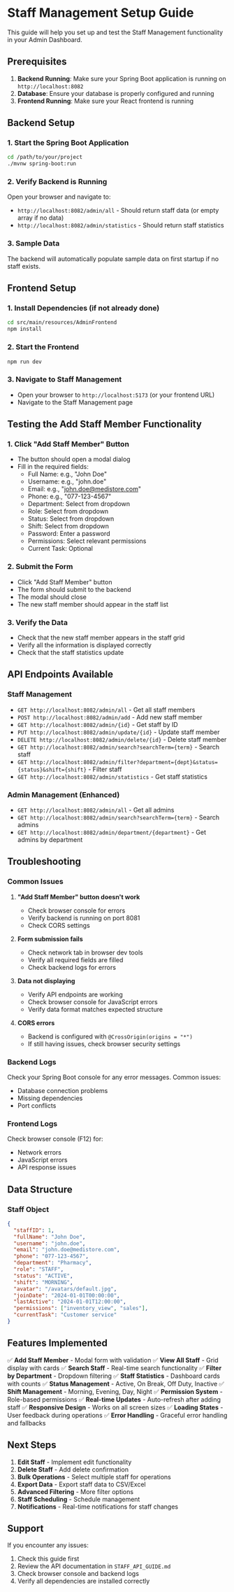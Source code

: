 # Staff Management Setup Guide

This guide will help you set up and test the Staff Management functionality in your Admin Dashboard.

## Prerequisites

1. **Backend Running**: Make sure your Spring Boot application is running on `http://localhost:8082`
2. **Database**: Ensure your database is properly configured and running
3. **Frontend Running**: Make sure your React frontend is running

## Backend Setup

### 1. Start the Spring Boot Application
```bash
cd /path/to/your/project
./mvnw spring-boot:run
```

### 2. Verify Backend is Running
Open your browser and navigate to:
- `http://localhost:8082/admin/all` - Should return staff data (or empty array if no data)
- `http://localhost:8082/admin/statistics` - Should return staff statistics

### 3. Sample Data
The backend will automatically populate sample data on first startup if no staff exists.

## Frontend Setup

### 1. Install Dependencies (if not already done)
```bash
cd src/main/resources/AdminFrontend
npm install
```

### 2. Start the Frontend
```bash
npm run dev
```

### 3. Navigate to Staff Management
- Open your browser to `http://localhost:5173` (or your frontend URL)
- Navigate to the Staff Management page

## Testing the Add Staff Member Functionality

### 1. Click "Add Staff Member" Button
- The button should open a modal dialog
- Fill in the required fields:
  - Full Name: e.g., "John Doe"
  - Username: e.g., "john.doe"
  - Email: e.g., "john.doe@medistore.com"
  - Phone: e.g., "077-123-4567"
  - Department: Select from dropdown
  - Role: Select from dropdown
  - Status: Select from dropdown
  - Shift: Select from dropdown
  - Password: Enter a password
  - Permissions: Select relevant permissions
  - Current Task: Optional

### 2. Submit the Form
- Click "Add Staff Member" button
- The form should submit to the backend
- The modal should close
- The new staff member should appear in the staff list

### 3. Verify the Data
- Check that the new staff member appears in the staff grid
- Verify all the information is displayed correctly
- Check that the staff statistics update

## API Endpoints Available

### Staff Management
- `GET http://localhost:8082/admin/all` - Get all staff members
- `POST http://localhost:8082/admin/add` - Add new staff member
- `GET http://localhost:8082/admin/{id}` - Get staff by ID
- `PUT http://localhost:8082/admin/update/{id}` - Update staff member
- `DELETE http://localhost:8082/admin/delete/{id}` - Delete staff member
- `GET http://localhost:8082/admin/search?searchTerm={term}` - Search staff
- `GET http://localhost:8082/admin/filter?department={dept}&status={status}&shift={shift}` - Filter staff
- `GET http://localhost:8082/admin/statistics` - Get staff statistics

### Admin Management (Enhanced)
- `GET http://localhost:8082/admin/all` - Get all admins
- `GET http://localhost:8082/admin/search?searchTerm={term}` - Search admins
- `GET http://localhost:8082/admin/department/{department}` - Get admins by department

## Troubleshooting

### Common Issues

1. **"Add Staff Member" button doesn't work**
   - Check browser console for errors
   - Verify backend is running on port 8081
   - Check CORS settings

2. **Form submission fails**
   - Check network tab in browser dev tools
   - Verify all required fields are filled
   - Check backend logs for errors

3. **Data not displaying**
   - Verify API endpoints are working
   - Check browser console for JavaScript errors
   - Verify data format matches expected structure

4. **CORS errors**
   - Backend is configured with `@CrossOrigin(origins = "*")`
   - If still having issues, check browser security settings

### Backend Logs
Check your Spring Boot console for any error messages. Common issues:
- Database connection problems
- Missing dependencies
- Port conflicts

### Frontend Logs
Check browser console (F12) for:
- Network errors
- JavaScript errors
- API response issues

## Data Structure

### Staff Object
```json
{
  "staffID": 1,
  "fullName": "John Doe",
  "username": "john.doe",
  "email": "john.doe@medistore.com",
  "phone": "077-123-4567",
  "department": "Pharmacy",
  "role": "STAFF",
  "status": "ACTIVE",
  "shift": "MORNING",
  "avatar": "/avatars/default.jpg",
  "joinDate": "2024-01-01T00:00:00",
  "lastActive": "2024-01-01T12:00:00",
  "permissions": ["inventory_view", "sales"],
  "currentTask": "Customer service"
}
```

## Features Implemented

✅ **Add Staff Member** - Modal form with validation
✅ **View All Staff** - Grid display with cards
✅ **Search Staff** - Real-time search functionality
✅ **Filter by Department** - Dropdown filtering
✅ **Staff Statistics** - Dashboard cards with counts
✅ **Status Management** - Active, On Break, Off Duty, Inactive
✅ **Shift Management** - Morning, Evening, Day, Night
✅ **Permission System** - Role-based permissions
✅ **Real-time Updates** - Auto-refresh after adding staff
✅ **Responsive Design** - Works on all screen sizes
✅ **Loading States** - User feedback during operations
✅ **Error Handling** - Graceful error handling and fallbacks

## Next Steps

1. **Edit Staff** - Implement edit functionality
2. **Delete Staff** - Add delete confirmation
3. **Bulk Operations** - Select multiple staff for operations
4. **Export Data** - Export staff data to CSV/Excel
5. **Advanced Filtering** - More filter options
6. **Staff Scheduling** - Schedule management
7. **Notifications** - Real-time notifications for staff changes

## Support

If you encounter any issues:
1. Check this guide first
2. Review the API documentation in `STAFF_API_GUIDE.md`
3. Check browser console and backend logs
4. Verify all dependencies are installed correctly
